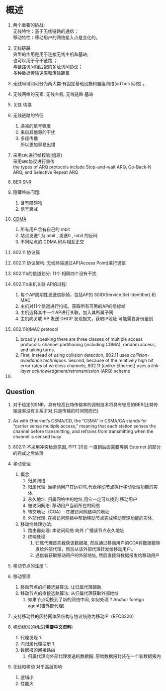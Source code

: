 # 概述
1. 两个重要的挑战:  
无线特性：基于无线链路的通信；  
移动特性：移动用户的网络接入点是变化的。
2. 无线链路  
典型的作用是用于连接无线主机和基站;  
也可以用于骨干链路 ；  
与链路访问相匹配的多址访问协议；  
多种数据传输速率和传输距离  
3. 无线局域网可分为两大类:有固定基础设施和自组网络(ad hoc 网络) 。


4. 无线网络的元素: 无线主机, 无线链路 基站
5. 关联 切换
6. 无线链路的特征  
    1. 递减的信号强度  
    2. 来自其他源的干扰  
    3. 多径传播  
    所以更加容易出错
    
7. 采用`CRC`进行帧校验(组原)  
采用`ARQ`协议进行重传  
the types of ARQ protocols include Stop-and-wait ARQ, Go-Back-N ARQ, and Selective Repeat ARQ 

8. BER SNR
9. 隐藏终端问题:  
    1. 含有障碍物
    2. 信号衰减
10. [CDMA](https://en.wikipedia.org/wiki/Code-division_multiple_access)  
    1. 所有用户含有自己的 mbit
    2. 站点发送1 为 mbit , 发送0 , mbit 的反码
    3. 不同站点的 CDMA 码片相互正交
11. 802.11 协议簇


12. 802.11 协议架构: 无线终端通过AP(Access Point)进行通信

13. 802.11b的信道划分: 11个 相隔四个没有干扰
14. 802.11b主机关联 AP的过程: 
    1. 每个AP周期性发送信标帧，包括AP的 SSID(Service Set Identifier) 和MAC
    2. 主机对11个信道进行扫描，获取所有可用的AP的信标帧
    3. 主机选择其中一个AP进行关联，加入其所属子网
    4. 主机向关联 AP 发送 DHCP 发现报文，获取IP地址 可能需要身份鉴别

15. 802.11的MAC protocol
    1. broadly speaking there are three classes of multiple access protocols: channel partitioning (including CDMA), random access, and taking turns.
    2. First, instead of using collision detection, 802.11 uses *collision-avoidance techniques*. Second, because of the relatively high bit error rates of wireless channels,
802.11 (unlike Ethernet) uses a *link-layer acknowledgment/retransmission* (ARQ)
scheme

16. 

    
## Question
1. 对于给定的SNR，具有较高比特传输率的调制技术将具有较高的BER(比特传输速率没有关系才对,只是传输的时间短而已)

2. As with Ethernet’s CSMA/CD, the “CSMA” in CSMA/CA stands for “carrier sense multiple access,”
meaning that each station senses the channel before transmitting, and refrains from
transmitting when the channel is sensed busy

16. 802.11 不采用冲突检测原因, PPT 20页 一直到后面需要等到 Esternet 的部分的完成之后处理
17. 移动管理:
    1. 概念
        1. 归属网络:
        2. 归属代理: 当移动用户在远程时,代表移动节点执行移动管理功能的实体.
        3. 永久地址: 归属网络中的地址,用它一定可以找到 移动用户
        4. 被访问网络: 移动用户当前所在的网络
        5. 转交地址（COA）: 在被访问网络中的地址
        6. 外部代理: 在被访问网络中帮助移动节点完成移动管理功能的实体. 
    2. 移动性处理办法:
        1. 路由器处理: 本访问网络 向外 广播该节点永久地址
        2. 终端处理
            1. 归属代理首先截获该数据报, 然后通过移动用户的COA将数据报转发给外部代理，然后从该外部代理转发给移动用户。
            2. 通信者获取移动用户的外部地址, 然后直接将数据报发给移动用户

18. 移动节点的注册
    1. 
    

19. 移动管理
    1. 移动节点的间接选路算法: 让归属代理辅助
    2. 移动节点的直接选路算法: 从归属代理获取外部地址
        1. 如果节点切换到了新的网络中间, 如何处理 ? Anchor foreign agent(锚外部代理)

20. 支持移动性的因特网体系结构与协议统称为移动IP（RFC3220）

21. 移动标准的组成(**需要中文资料**)
    1. 代理发现
        1. 
    2. 向归属代理注册
        1. 
    3. 数据报的间接路由
        1. 归属代理向外部代理发送的数据报: 原始数据报封装在一个新数据报内

 

22. 无线和移动 对于高层影响:
    1. 逻辑小
    2. 性能大
